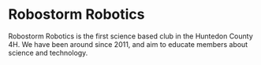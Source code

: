 # Robostorm Robotics

Robostorm Robotics is the first science based club in the Huntedon County 4H. We have been around since 2011, and aim to educate members about science and technology.